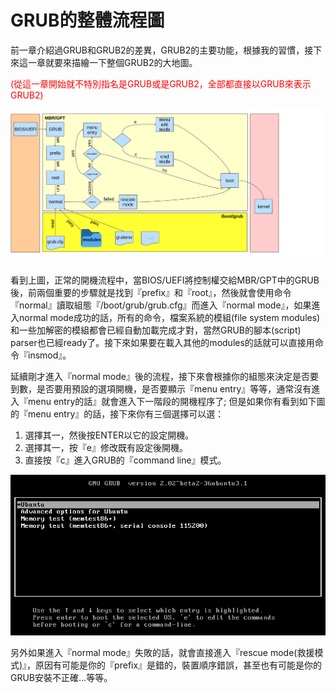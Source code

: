 # GRUB的整體流程圖
前一章介紹過GRUB和GRUB2的差異，GRUB2的主要功能，根據我的習慣，接下來這一章就要來描繪一下整個GRUB2的大地圖。

<font color="red">(從這一章開始就不特別指名是GRUB或是GRUB2，全部都直接以GRUB來表示GRUB2)</font>


![](Imgs/Flow/nboot.png)

看到上圖，正常的開機流程中，當BIOS/UEFI將控制權交給MBR/GPT中的GRUB後，前兩個重要的步驟就是找到『prefix』和『root』，然後就會使用命令『normal』讀取組態『/boot/grub/grub.cfg』而進入『normal mode』，如果進入normal mode成功的話，所有的命令，檔案系統的模組(file system modules)和一些加解密的模組都會已經自動加載完成才對，當然GRUB的腳本(script) parser也已經ready了。接下來如果要在載入其他的modules的話就可以直接用命令『insmod』。

延續剛才進入『normal mode』後的流程，接下來會根據你的組態來決定是否要到數，是否要用預設的選項開機，是否要顯示『menu entry』等等，通常沒有進入『menu entry的話』就會進入下一階段的開機程序了; 但是如果你有看到如下圖的『menu entry』的話，接下來你有三個選擇可以選：
1. 選擇其一，然後按ENTER以它的設定開機。
2. 選擇其一，按『e』修改既有設定後開機。
3. 直接按『c』進入GRUB的『command line』模式。

![](Imgs/Config/config003.PNG)

另外如果進入『normal mode』失敗的話，就會直接進入『rescue mode(救援模式)』，原因有可能是你的『prefix』是錯的，裝置順序錯誤，甚至也有可能是你的GRUB安裝不正確...等等。


